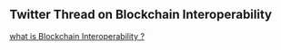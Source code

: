 ## Twitter Thread on Blockchain Interoperability <br>
[what is Blockchain Interoperability ? ](https://twitter.com/Choley_Bhature/status/1664997464473059330?s=20)

